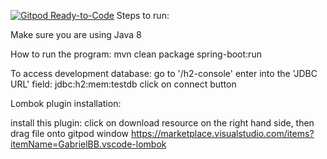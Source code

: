 [![Gitpod Ready-to-Code](https://img.shields.io/badge/Gitpod-Ready--to--Code-blue?logo=gitpod)](https://gitpod.io/#https://github.com/hasanissa25/ifs) 
Steps to run:

Make sure you are using Java 8

How to run the program:
mvn clean package spring-boot:run

To access development database:
go to '/h2-console'
enter into the 'JDBC URL' field: jdbc:h2:mem:testdb
click on connect button

Lombok plugin installation:
 
install this plugin: click on download resource on the right hand side, then drag file onto gitpod window
https://marketplace.visualstudio.com/items?itemName=GabrielBB.vscode-lombok
